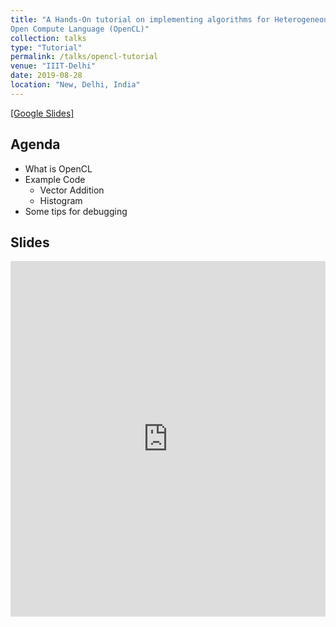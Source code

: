 ```yaml
---
title: "A Hands-On tutorial on implementing algorithms for Heterogeneous Devices using
Open Compute Language (OpenCL)"
collection: talks
type: "Tutorial"
permalink: /talks/opencl-tutorial
venue: "IIIT-Delhi"
date: 2019-08-28
location: "New, Delhi, India"
---
```


[[Google Slides]](https://docs.google.com/presentation/d/1Ed6wn9XX6pHnYzHSHDqGzqFJBLIS7GNzAeLaWu-Q0vk/edit?usp=sharing)

## Agenda

* What is OpenCL
* Example Code
    * Vector Addition
    * Histogram 
* Some tips for debugging

## Slides

<style>
.responsive-wrap iframe{ max-width: 100%;}
</style>
<div class="responsive-wrap">
<!-- this is the embed code provided by Google -->
  <iframe src="https://docs.google.com/presentation/d/1Ed6wn9XX6pHnYzHSHDqGzqFJBLIS7GNzAeLaWu-Q0vk/embed?start=false&loop=false&delayms=3000" frameborder="0" width="960" height="569" allowfullscreen="true" mozallowfullscreen="true" webkitallowfullscreen="true"></iframe>
<!-- Google embed ends -->
</div>
